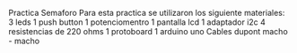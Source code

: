 Practica Semaforo
Para esta practica se utilizaron los siguiente materiales:
3 leds
1 push button
1 potenciomentro
1 pantalla lcd
1 adaptador i2c
4 resistencias de 220 ohms
1 protoboard
1 arduino uno
Cables dupont macho - macho